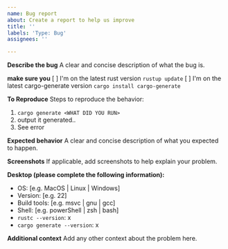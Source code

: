 ```yaml
---
name: Bug report
about: Create a report to help us improve
title: ''
labels: 'Type: Bug'
assignees: ''

---
```


**Describe the bug**
A clear and concise description of what the bug is.

**make sure you**
[ ] I'm on the latest rust version `rustup update`
[ ] I'm on the latest cargo-generate version `cargo install cargo-generate`

**To Reproduce**
Steps to reproduce the behavior:
1. `cargo generate <WHAT DID YOU RUN>`
2. output it generated..
3. See error

**Expected behavior**
A clear and concise description of what you expected to happen.

**Screenshots**
If applicable, add screenshots to help explain your problem.

**Desktop (please complete the following information):**
 - OS: [e.g. MacOS | Linux | Windows]
 - Version: [e.g. 22]
 - Build tools: [e.g. msvc | gnu | gcc]
 - Shell: [e.g. powerShell | zsh | bash]
 - `rustc --version`: x
 - `cargo generate --version`: x

**Additional context**
Add any other context about the problem here.
